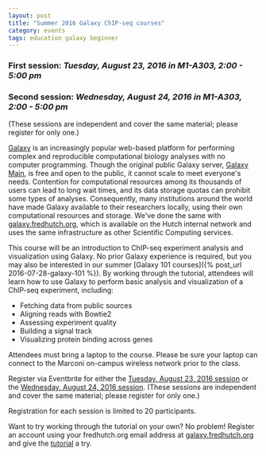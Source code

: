 ```yaml
---
layout: post
title: "Summer 2016 Galaxy ChIP-seq courses"
category: events
tags: education galaxy beginner
---
```


### **First session:** *Tuesday, August 23, 2016 in M1-A303, 2:00 - 5:00 pm*

### **Second session:** *Wednesday, August 24, 2016 in M1-A303, 2:00 - 5:00 pm*

(These sessions are independent and cover the same material; please register for only one.)

[Galaxy](https://wiki.galaxyproject.org/) is an increasingly popular web-based platform for performing complex and reproducible computational biology analyses with no computer programming.
Though the original public Galaxy server, [Galaxy Main](http://usegalaxy.org), is free and open to the public, it cannot scale to meet everyone's needs.
Contention for computational resources among its thousands of users can lead to long wait times, and its data storage quotas can prohibit some types of analyses.
Consequently, many institutions around the world have made Galaxy available to their researchers locally, using their own computational resources and storage.
We've done the same with [galaxy.fredhutch.org](http://galaxy.fredhutch.org), which is available on the Hutch internal network and uses the same infrastructure as other Scientific Computing services.

This course will be an introduction to ChIP-seq experiment analysis and visualization using Galaxy.
No prior Galaxy experience is required, but you may also be interested in our summer [Galaxy 101 courses]({% post_url 2016-07-28-galaxy-101 %}).
By working through the tutorial, attendees will learn how to use Galaxy to perform basic analysis and visualization of a ChIP-seq experiment, including:

- Fetching data from public sources
- Aligning reads with Bowtie2
- Assessing experiment quality
- Building a signal track
- Visualizing protein binding across genes

Attendees must bring a laptop to the course.
Please be sure your laptop can connect to the Marconi on-campus wireless network prior to the class.

Register via Eventbrite for either the [Tuesday, August 23, 2016 session](https://www.eventbrite.com/e/chip-seq-analysis-and-visualization-using-galaxy-registration-26614052347) or the [Wednesday, August 24, 2016 session](https://www.eventbrite.com/e/chip-seq-analysis-and-visualization-using-galaxy-registration-26614144623).
(These sessions are independent and cover the same material; please register for only one.)

Registration for each session is limited to 20 participants.

Want to try working through the tutorial on your own?
No problem!
Register an account using your fredhutch.org email address at [galaxy.fredhutch.org](http://galaxy.fredhutch.org) and give the [tutorial](https://github.com/fredhutchio/chipseq-class/blob/master/index.md) a try.
